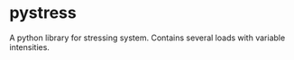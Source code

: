 # pystress
A python library for stressing system. Contains several loads with variable intensities. 
